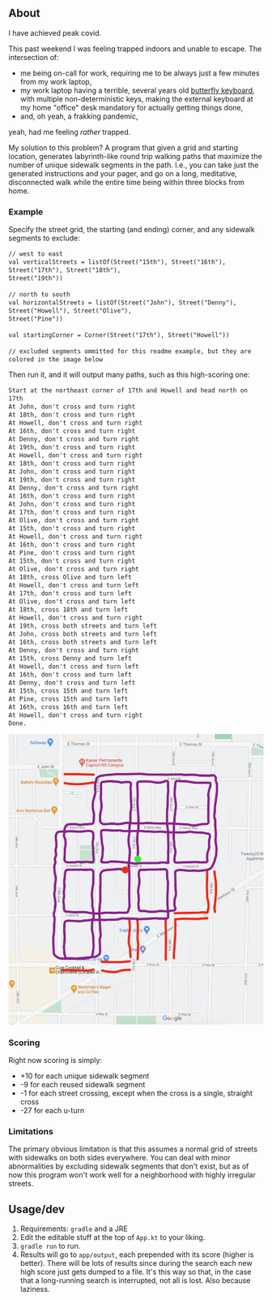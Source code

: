## About

I have achieved peak covid.

This past weekend I was feeling trapped indoors and unable to escape. The intersection of:

* me being on-call for work, requiring me to be always just a few minutes from my work laptop,
* my work laptop having a terrible, several years old
  [butterfly keyboard](https://www.macrumors.com/guide/butterfly-keyboard-vs-scissor-keyboard/),
  with multiple non-deterministic keys, making the external keyboard at my home "office" desk
  mandatory for actually getting things done,
* and, oh yeah, a frakking pandemic,

yeah, had me feeling *rather* trapped.

My solution to this problem? A program that given a grid and starting location, generates
labyrinth-like round trip walking paths that maximize the number of unique sidewalk segments in the
path. I.e., you can take just the generated instructions and your pager, and go on a long,
meditative, disconnected walk while the entire time being within three blocks from home.

### Example

Specify the street grid, the starting (and ending) corner, and any sidewalk segments to exclude:

```
// west to east
val verticalStreets = listOf(Street("15th"), Street("16th"), Street("17th"), Street("18th"),
Street("19th"))

// north to south
val horizontalStreets = listOf(Street("John"), Street("Denny"), Street("Howell"), Street("Olive"),
Street("Pine"))

val startingCorner = Corner(Street("17th"), Street("Howell"))

// excluded segments ommitted for this readme example, but they are colored in the image below
```

Then run it, and it will output many paths, such as this high-scoring one:

```
Start at the northeast corner of 17th and Howell and head north on 17th
At John, don't cross and turn right
At 18th, don't cross and turn right
At Howell, don't cross and turn right
At 16th, don't cross and turn right
At Denny, don't cross and turn right
At 19th, don't cross and turn right
At Howell, don't cross and turn right
At 18th, don't cross and turn right
At John, don't cross and turn right
At 19th, don't cross and turn right
At Denny, don't cross and turn right
At 16th, don't cross and turn right
At John, don't cross and turn right
At 17th, don't cross and turn right
At Olive, don't cross and turn right
At 15th, don't cross and turn right
At Howell, don't cross and turn right
At 16th, don't cross and turn right
At Pine, don't cross and turn right
At 15th, don't cross and turn right
At Olive, don't cross and turn right
At 18th, cross Olive and turn left
At Howell, don't cross and turn left
At 17th, don't cross and turn left
At Olive, don't cross and turn left
At 18th, cross 18th and turn left
At Howell, don't cross and turn right
At 19th, cross both streets and turn left
At John, cross both streets and turn left
At 16th, cross both streets and turn left
At Denny, don't cross and turn right
At 15th, cross Denny and turn left
At Howell, don't cross and turn left
At 16th, don't cross and turn left
At Denny, don't cross and turn left
At 15th, cross 15th and turn left
At Pine, cross 15th and turn left
At 16th, cross 16th and turn left
At Howell, don't cross and turn right
Done.
```

![](https://github.com/pragmaticpandy/urbanlabyrinth/raw/main/documentation/readme-example-map.png)

### Scoring

Right now scoring is simply:

* +10 for each unique sidewalk segment
* -9 for each reused sidewalk segment
* -1 for each street crossing, except when the cross is a single, straight cross
* -27 for each u-turn

### Limitations

The primary obvious limitation is that this assumes a normal grid of streets with sidewalks on both
sides everywhere. You can deal with minor abnormalities by excluding sidewalk segments that don't
exist, but as of now this program won't work well for a neighborhood with highly irregular streets.

## Usage/dev
1. Requirements: `gradle` and a JRE
1. Edit the editable stuff at the top of `App.kt` to your liking.
1. `gradle run` to run.
1. Results will go to `app/output`, each prepended with its score (higher is better). There will be
   lots of results since during the search each new high score just gets dumped to a file. It's this
   way so that, in the case that a long-running search is interrupted, not all is lost. Also because
   laziness.
